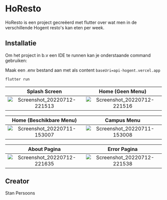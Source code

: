# HoResto

HoResto is een project gecreëerd met flutter over wat men in de verschillende Hogent resto's kan eten per week.

## Installatie

Om het project in b.v een IDE te runnen kan je onderstaande command gebruiken:

Maak een .env bestand aan met als content
`baseUri=api-hogent.vercel.app`


```bash
flutter run
```
Splash Screen | Home (Geen Menu)
:-------------------------:|:-------------------------:
![Screenshot_20220712-221513](https://user-images.githubusercontent.com/44066744/178797468-099d157b-5415-4517-812f-08a298ff8613.jpeg) | ![Screenshot_20220712-221516](https://user-images.githubusercontent.com/44066744/178797463-f4d1befd-3710-4415-9d32-bc89759d7434.jpeg)

Home (Beschikbare Menu) | Campus Menu
:-------------------------:|:-------------------------:
![Screenshot_20220711-153007](https://user-images.githubusercontent.com/44066744/178797452-8ce56803-eee6-4a7f-942c-f089f157164c.jpeg) | ![Screenshot_20220711-153008](https://user-images.githubusercontent.com/44066744/178797459-d647277b-46bd-436a-a425-08a6f3c99789.jpeg)

About Pagina | Error Pagina
:-------------------------:|:-------------------------:
![Screenshot_20220712-221635](https://user-images.githubusercontent.com/44066744/178797446-bc681064-7455-4226-96ca-b6e284439106.jpeg)  |  ![Screenshot_20220712-221538](https://user-images.githubusercontent.com/44066744/178797467-88e33a30-6814-4c68-a51b-70271fbeabb2.jpeg)


## Creator
Stan Persoons

